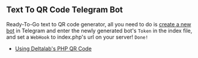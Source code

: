 ## Text To QR Code Telegram Bot
Ready-To-Go text to QR code generator, all you need to do is [create a new bot](https://t.me/botfather) in Telegram and enter the newly generated bot's `Token` in the index file, and set a `WebHook` to index.php's url on your server! `Done!`


* [Using Deltalab's PHP QR Code](http://sourceforge.net/projects/phpqrcode/)
